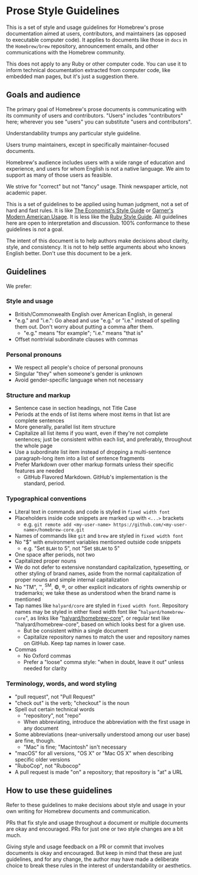 # Prose Style Guidelines

This is a set of style and usage guidelines for Homebrew's prose documentation aimed at users, contributors, and maintainers (as opposed to executable computer code). It applies to documents like those in `docs` in the `Homebrew/brew` repository, announcement emails, and other communications with the Homebrew community.

This does not apply to any Ruby or other computer code. You can use it to inform technical documentation extracted from computer code, like embedded man pages, but it's just a suggestion there.

## Goals and audience

The primary goal of Homebrew's prose documents is communicating with its community of users and contributors. "Users" includes "contributors" here; wherever you see "users" you can substitute "users and contributors".

Understandability trumps any particular style guideline.

Users trump maintainers, except in specifically maintainer-focused documents.

Homebrew's audience includes users with a wide range of education and experience, and users for whom English is not a native language. We aim to support as many of those users as feasible.

We strive for "correct" but not "fancy" usage. Think newspaper article, not academic paper.

This is a set of guidelines to be applied using human judgment, not a set of hard and fast rules. It is like [The Economist's Style Guide](https://www.economist.com/styleguide/introduction) or [Garner's Modern American Usage](https://en.wikipedia.org/wiki/Garner's_Modern_American_Usage). It is less like the [Ruby Style Guide](https://github.com/bbatsov/ruby-style-guide). All guidelines here are open to interpretation and discussion. 100% conformance to these guidelines is *not* a goal.

The intent of this document is to help authors make decisions about clarity, style, and consistency. It is not to help settle arguments about who knows English better. Don't use this document to be a jerk.

## Guidelines

We prefer:

### Style and usage

* British/Commonwealth English over American English, in general
* "e.g." and "i.e.": Go ahead and use "e.g." or "i.e." instead of spelling them out. Don't worry about putting a comma after them.
  * "e.g." means "for example"; "i.e." means "that is"
* Offset nontrivial subordinate clauses with commas

### Personal pronouns

* We respect all people's choice of personal pronouns
* Singular "they" when someone's gender is unknown
* Avoid gender-specific language when not necessary

### Structure and markup

* Sentence case in section headings, not Title Case
* Periods at the ends of list items where most items in that list are complete sentences
* More generally, parallel list item structure
* Capitalize all list items if you want, even if they're not complete sentences; just be consistent within each list, and preferably, throughout the whole page
* Use a subordinate list item instead of dropping a multi-sentence paragraph-long item into a list of sentence fragments
* Prefer Markdown over other markup formats unless their specific features are needed
  * GitHub Flavored Markdown. GitHub's implementation is the standard, period.

### Typographical conventions

* Literal text in commands and code is styled in `fixed width font`
* Placeholders inside code snippets are marked up with `<...>` brackets
  * e.g. `git remote add <my-user-name> https://github.com/<my-user-name>/homebrew-core.git`
* Names of commands like `git` and `brew` are styled in `fixed width font`
* No "$" with environment variables mentioned outside code snippets
  * e.g. "Set `BLAH` to 5", not "Set `$BLAH` to 5"
* One space after periods, not two
* Capitalized proper nouns
* We do not defer to extensive nonstandard capitalization, typesetting, or other styling of brand names, aside from the normal capitalization of proper nouns and simple internal capitalization
* No "TM", &trade;, <sup>SM</sup>, &copy;, &reg;, or other explicit indicators of rights ownership or trademarks; we take these as understood when the brand name is mentioned
* Tap names like `halyard/core` are styled in `fixed width font`. Repository names may be styled in either fixed width font like "`halyard/homebrew-core`", as links like "[halyard/homebrew-core](https://github.com/halyard/homebrew-core)", or regular text like "halyard/homebrew-core", based on which looks best for a given use.
  * But be consistent within a single document
  * Capitalize repository names to match the user and repository names on GitHub. Keep tap names in lower case.
* Commas
  * No Oxford commas
  * Prefer a "loose" comma style: "when in doubt, leave it out" unless needed for clarity

### Terminology, words, and word styling

* "pull request", not "Pull Request"
* "check out" is the verb; "checkout" is the noun
* Spell out certain technical words
  * "repository", not "repo"
  * When abbreviating, introduce the abbreviation with the first usage in any document
* Some abbreviations (near-universally understood among our user base) are fine, though.
  * "Mac" is fine; "Macintosh" isn't necessary
* "macOS" for all versions, "OS X" or "Mac OS X" when describing specific older versions
* "RuboCop", not "Rubocop"
* A pull request is made "on" a repository; that repository is "at" a URL

## How to use these guidelines

Refer to these guidelines to make decisions about style and usage in your own writing for Homebrew documents and communication.

PRs that fix style and usage throughout a document or multiple documents are okay and encouraged. PRs for just one or two style changes are a bit much.

Giving style and usage feedback on a PR or commit that involves documents is okay and encouraged. But keep in mind that these are just guidelines, and for any change, the author may have made a deliberate choice to break these rules in the interest of understandability or aesthetics.
